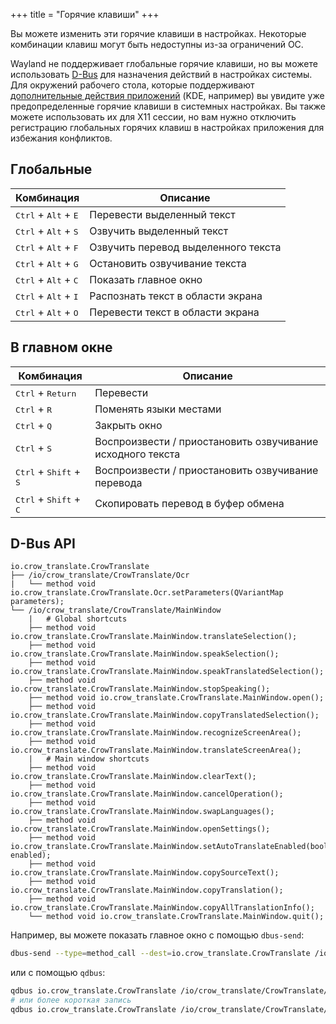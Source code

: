 +++
title = "Горячие клавиши"
+++

Вы можете изменить эти горячие клавиши в настройках. Некоторые комбинации клавиш могут быть недоступны из-за ограничений ОС.

Wayland не поддерживает глобальные горячие клавиши, но вы можете использовать [D-Bus](#d-bus-api) для назначения действий в настройках системы. Для окружений рабочего стола, которые поддерживают [дополнительные действия приложений](https://specifications.freedesktop.org/desktop-entry-spec/desktop-entry-spec-latest.html#extra-actions) (KDE, например) вы увидите уже предопределенные горячие клавиши в системных настройках. Вы также можете использовать их для X11 сессии, но вам нужно отключить регистрацию глобальных горячих клавиш в настройках приложения для избежания конфликтов.

## Глобальные

| Комбинация                                      | Описание                            |
| ----------------------------------------------- | ----------------------------------- |
| <kbd>Ctrl</kbd> + <kbd>Alt</kbd> + <kbd>E</kbd> | Перевести выделенный текст          |
| <kbd>Ctrl</kbd> + <kbd>Alt</kbd> + <kbd>S</kbd> | Озвучить выделенный текст           |
| <kbd>Ctrl</kbd> + <kbd>Alt</kbd> + <kbd>F</kbd> | Озвучить перевод выделенного текста |
| <kbd>Ctrl</kbd> + <kbd>Alt</kbd> + <kbd>G</kbd> | Остановить озвучивание текста       |
| <kbd>Ctrl</kbd> + <kbd>Alt</kbd> + <kbd>C</kbd> | Показать главное окно               |
| <kbd>Ctrl</kbd> + <kbd>Alt</kbd> + <kbd>I</kbd> | Распознать текст в области экрана   |
| <kbd>Ctrl</kbd> + <kbd>Alt</kbd> + <kbd>O</kbd> | Перевести текст в области экрана    |

## В главном окне

| Комбинация                                        | Описание                                                   |
| ------------------------------------------------- | ---------------------------------------------------------- |
| <kbd>Ctrl</kbd> + <kbd>Return</kbd>               | Перевести                                                  |
| <kbd>Ctrl</kbd> + <kbd>R</kbd>                    | Поменять языки местами                                     |
| <kbd>Ctrl</kbd> + <kbd>Q</kbd>                    | Закрыть окно                                               |
| <kbd>Ctrl</kbd> + <kbd>S</kbd>                    | Воспроизвести / приостановить озвучивание исходного текста |
| <kbd>Ctrl</kbd> + <kbd>Shift</kbd> + <kbd>S</kbd> | Воспроизвести / приостановить озвучивание перевода         |
| <kbd>Ctrl</kbd> + <kbd>Shift</kbd> + <kbd>C</kbd> | Скопировать перевод в буфер обмена                         |

## D-Bus API

    io.crow_translate.CrowTranslate
    ├── /io/crow_translate/CrowTranslate/Ocr
    |   └── method void io.crow_translate.CrowTranslate.Ocr.setParameters(QVariantMap parameters);
    └── /io/crow_translate/CrowTranslate/MainWindow
        |   # Global shortcuts
        ├── method void io.crow_translate.CrowTranslate.MainWindow.translateSelection();
        ├── method void io.crow_translate.CrowTranslate.MainWindow.speakSelection();
        ├── method void io.crow_translate.CrowTranslate.MainWindow.speakTranslatedSelection();
        ├── method void io.crow_translate.CrowTranslate.MainWindow.stopSpeaking();
        ├── method void io.crow_translate.CrowTranslate.MainWindow.open();
        ├── method void io.crow_translate.CrowTranslate.MainWindow.copyTranslatedSelection();
        ├── method void io.crow_translate.CrowTranslate.MainWindow.recognizeScreenArea();
        ├── method void io.crow_translate.CrowTranslate.MainWindow.translateScreenArea();
        |   # Main window shortcuts
        ├── method void io.crow_translate.CrowTranslate.MainWindow.clearText();
        ├── method void io.crow_translate.CrowTranslate.MainWindow.cancelOperation();
        ├── method void io.crow_translate.CrowTranslate.MainWindow.swapLanguages();
        ├── method void io.crow_translate.CrowTranslate.MainWindow.openSettings();
        ├── method void io.crow_translate.CrowTranslate.MainWindow.setAutoTranslateEnabled(bool enabled);
        ├── method void io.crow_translate.CrowTranslate.MainWindow.copySourceText();
        ├── method void io.crow_translate.CrowTranslate.MainWindow.copyTranslation();
        ├── method void io.crow_translate.CrowTranslate.MainWindow.copyAllTranslationInfo();
        └── method void io.crow_translate.CrowTranslate.MainWindow.quit();

Например, вы можете показать главное окно с помощью `dbus-send`:

```bash
dbus-send --type=method_call --dest=io.crow_translate.CrowTranslate /io/crow_translate/CrowTranslate/MainWindow io.crow_translate.CrowTranslate.MainWindow.open
```

или с помощью `qdbus`:

```bash
qdbus io.crow_translate.CrowTranslate /io/crow_translate/CrowTranslate/MainWindow io.crow_translate.CrowTranslate.MainWindow.open
# или более короткая запись
qdbus io.crow_translate.CrowTranslate /io/crow_translate/CrowTranslate/MainWindow open
```
